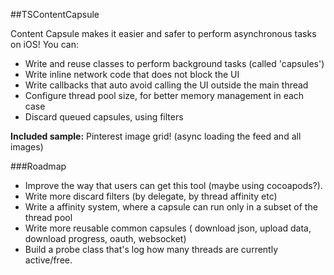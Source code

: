 ##TSContentCapsule

Content Capsule makes it easier and safer to perform asynchronous tasks on iOS!
You can:
- Write and reuse classes to perform background tasks (called 'capsules')
- Write inline network code that does not block the UI
- Write callbacks that auto avoid calling the UI outside the main thread
- Configure thread pool size, for better memory management in each case
- Discard queued capsules, using filters

__Included sample:__ Pinterest image grid! (async loading the feed and all images)

###Roadmap

- Improve the way that users can get this tool (maybe using cocoapods?).
- Write more discard filters (by delegate, by thread affinity etc)
- Write a affinity system, where a capsule can run only in a subset of the thread pool
- Write more reusable common capsules ( download json, upload data, download progress, oauth, websocket)
- Build a probe class that's log how many threads are currently active/free.
